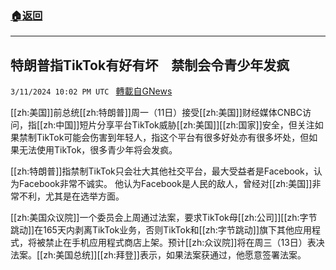 ###  [:house:返回](README.md)
---


## 特朗普指TikTok有好有坏　禁制会令青少年发疯
`3/11/2024 10:02 PM UTC ` [轉載自GNews](https://gnews.org/articles/2385430)

[[zh:美国]]前总统[[zh:特朗普]]周一（11日）接受[[zh:美国]]财经媒体CNBC访问，指[[zh:中国]]短片分享平台TikTok威胁[[zh:美国]][[zh:国家]]安全，但关注如果禁制TikTok可能会伤害到年轻人，指这个平台有很多好处亦有很多坏处，但如果无法使用TikTok，很多青少年将会发疯。

[[zh:特朗普]]指禁制TikTok只会壮大其他社交平台，最大受益者是Facebook，认为Facebook非常不诚实。 他认为Facebook是人民的敌人，曾经对[[zh:美国]]非常不利，尤其是在选举方面。

[[zh:美国众议院]]一个委员会上周通过法案，要求TikTok母[[zh:公司]][[zh:字节跳动]]在165天内剥离TikTok业务，否则TikTok和[[zh:字节跳动]]旗下其他应用程式，将被禁止在手机应用程式商店上架。预计[[zh:众议院]]将在周三（13日）表决法案。[[zh:美国总统]][[zh:拜登]]表示，如果法案获通过，他愿意签署法案。
